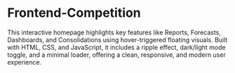 # Frontend-Competition
This interactive homepage highlights key features like Reports, Forecasts, Dashboards, and Consolidations using hover-triggered floating visuals. Built with HTML, CSS, and JavaScript, it includes a ripple effect, dark/light mode toggle, and a minimal loader, offering a clean, responsive, and modern user experience.
